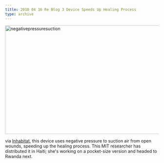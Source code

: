 ```yaml
---
title: 2010 04 16 Re Blog 3 Device Speeds Up Healing Process
type: archive
---
```


<p><a href="http://ablersite.files.wordpress.com/2010/04/negativepressuresuction.jpg"><img class="alignnone size-full wp-image-4617" alt="negativepressuresuction" src="{{ site.baseurl }}/uploads/negativepressuresuction.jpg" width="537" height="357" /></a></p>
<p>via <a href="http://inhabitat.com/2010/04/15/3-healing-device-speeds-up-wound-treatment/">Inhabitat</a>, this device uses negative pressure to suction air from open wounds, speeding up the healing process. This MIT researcher has distributed it in Haiti; she's working on a pocket-size version and headed to Rwanda next.</p>
